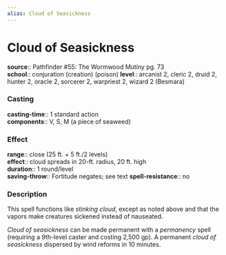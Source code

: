 ```yaml
---
alias: Cloud of Seasickness
---
```


# Cloud of Seasickness 

**source**:: Pathfinder \#55: The Wormwood Mutiny pg. 73  
**school**:: conjuration (creation) (poison)
**level**:: arcanist 2, cleric 2, druid 2, hunter 2, oracle 2, sorcerer 2, warpriest 2, wizard 2 (Besmara)

### Casting 

**casting-time**:: 1 standard action  
**components**:: V, S, M (a piece of seaweed)

### Effect 

**range**:: close (25 ft. + 5 ft./2 levels)  
**effect**:: cloud spreads in 20-ft. radius, 20 ft. high  
**duration**:: 1 round/level  
**saving-throw**:: Fortitude negates; see text
**spell-resistance**:: no

### Description 

This spell functions like *stinking cloud*, except as noted above and that the vapors make creatures sickened instead of nauseated.  
  
*Cloud of seasickness* can be made permanent with a *permanency* spell (requiring a 9th-level caster and costing 2,500 gp). A permanent *cloud of seasickness* dispersed by wind reforms in 10 minutes.

